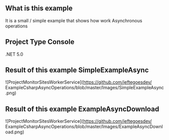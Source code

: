 
## What is this example

It is a small / simple example that shows how work Asynchronous operations

## Project Type Console

.NET 5.0

## Result of this example SimpleExampleAsync
![ProjectMonitorSitesWorkerService](https://github.com/jeftegoesdev/
ExampleCsharpAsyncOperations/blob/master/Images/SimpleExampleAsync.png)

## Result of this example ExampleAsyncDownload
![ProjectMonitorSitesWorkerService](https://github.com/jeftegoesdev/
ExampleCsharpAsyncOperations/blob/master/Images/ExampleAsyncDownload.png)